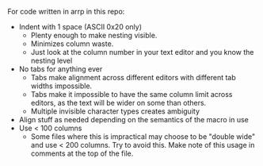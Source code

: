 For code written in arrp in this repo:

* Indent with 1 space (ASCII 0x20 only)
    * Plenty enough to make nesting visible.
    * Minimizes column waste.
    * Just look at the column number in your text editor
      and you know the nesting level
* No tabs for anything ever
    * Tabs make alignment across different editors with different
      tab widths impossible.
    * Tabs make it impossible to have the same column limit across editors, as the text will be wider on some than others.
    * Multiple invisible character types creates ambiguity
* Align stuff as needed depending on the semantics of
  the macro in use
* Use < 100 columns
    * Some files where this is impractical may choose to be "double wide" and use < 200 columns. Try to avoid this. Make note of this usage in comments at the top of the file.
